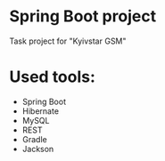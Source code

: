 # <a name="title"></a>Spring Boot project
Task project for "Kyivstar GSM"

# <a name="tools"></a>Used tools:
* Spring Boot
* Hibernate
* MySQL
* REST
* Gradle
* Jackson
